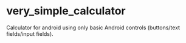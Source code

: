 ﻿# very_simple_calculator

 Calculator for android using only basic Android controls (buttons/text fields/input fields).
